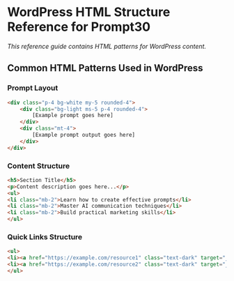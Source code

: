 # WordPress HTML Structure Reference for Prompt30

*This reference guide contains HTML patterns for WordPress content.*

## Common HTML Patterns Used in WordPress

### Prompt Layout
```html
<div class="p-4 bg-white my-5 rounded-4">
	<div class="bg-light ms-5 p-4 rounded-4">
		[Example prompt goes here]
	</div>
	<div class="mt-4">
		[Example prompt output goes here]
	</div>	
</div>
```

### Content Structure
```html
<h5>Section Title</h5>
<p>Content description goes here...</p>
<ul>
<li class="mb-2">Learn how to create effective prompts</li>
<li class="mb-2">Master AI communication techniques</li>
<li class="mb-2">Build practical marketing skills</li>
</ul>
```

### Quick Links Structure
```html
<ul>
<li><a href="https://example.com/resource1" class="text-dark" target="_blank">Resource Title 1</a></li>
<li><a href="https://example.com/resource2" class="text-dark" target="_blank">Resource Title 2</a></li>
</ul>
```
